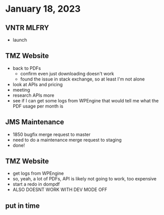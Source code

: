 # January 18, 2023

## VNTR MLFRY
- launch

## TMZ Website
- back to PDFs
	- confirm even just downloading doesn't work
	- found the issue in stack exchange, so at least I'm not alone
- look at APIs and pricing
- meeting
- research APIs more
- see if I can get some logs from WPEngine that would tell me what the PDF usage per month is

## JMS Maintenance
- 1850 bugfix merge request to master
- need to do a maintenance merge request to staging
- done!

## TMZ Website
- get logs from WPEngine
- so, yeah, a lot of PDFs, API is likely not going to work, too expensive
- start a redo in dompdf
- ALSO DOESNT WORK WITH DEV MODE OFF

## put in time